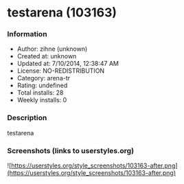 # testarena (103163)

### Information
- Author: zihne (unknown)
- Created at: unknown
- Updated at: 7/10/2014, 12:38:47 AM
- License: NO-REDISTRIBUTION
- Category: arena-tr
- Rating: undefined
- Total installs: 28
- Weekly installs: 0


### Description
testarena


### Screenshots (links to userstyles.org)
![https://userstyles.org/style_screenshots/103163-after.png](https://userstyles.org/style_screenshots/103163-after.png)


